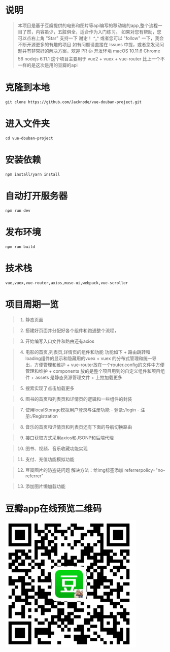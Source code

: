 # 说明

> 本项目是基于豆瓣提供的电影和图片等api编写的移动端的app,整个流程一目了然，内容虽少，五脏俱全，适合作为入门练习。 如果对您有帮助，您可以点右上角 "Star" 支持一下 谢谢！ ^_^ 或者您可以 "follow" 一下，我会不断开源更多的有趣的项目 如有问题请直接在 Issues 中提，或者您发现问题并有非常好的解决方案，欢迎 PR 👍 开发环境 macOS 10.11.6 Chrome 56 nodejs 6.11.1 这个项目主要用于 vue2 + vuex + vue-router 比上一个不一样的是这次是用的豆瓣的api

# 克隆到本地

```
git clone https://github.com/Jacknode/vue-douban-project.git
```

# 进入文件夹
```
cd vue-douban-project
```

# 安装依赖
```
npm install/yarn install
```
# 自动打开服务器
```
npm run dev
```
# 发布环境
```
npm run build
```

# 技术栈
```
vue,vuex,vue-router,axios,muse-ui,webpack,vue-scroller
```


# 项目周期一览
> 1. 静态页面

> 2. 搭建好页面并分配好各个组件和跑通整个流程，

> 3. 开始编写入口文件和路由还有axios

> 4. 电影的首页,列表页,详情页的组件和功能   功能如下
         + 路由跳转和loading组件的显示和隐藏用的vuex
         + vuex 的分布式管理和统一导出，方便管理和维护
         + vue-router放在一个router.config的文件中方便管理和维护
         + components 放的是整个项目用到的自定义组件和项目组件
         + assets 是静态资源管理文件
         + 上拉加载更多

> 5. 搜索实现了点击加载更多

> 6. 图书的首页和列表页和详情页的逻辑和一些组件的封装

> 7. 使用localStorage模拟用户登录与注册功能
       - 登录:/login
       - 注册:/Registration

> 8. 音乐的首页和详情页和列表页还有下面的导航切换路由

> 9. 接口获取方式采用axios和JSONP和后端代理

> 10. 图书、视频、音乐收藏功能实现

> 11. 支付、充值功能模拟功能

> 12. 豆瓣图片的防盗链问题 解决方法：给img标签添加 referrerpolicy="no-referrer"

> 13. 添加图片懒加载功能

# 豆瓣app在线预览二维码

![豆瓣手机版app](static/douban.png)
